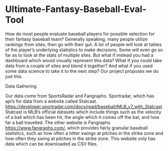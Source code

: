 # Ultimate-Fantasy-Baseball-Eval-Tool

 
How do most people evaluate baseball players for possible selection for their fantasy baseball team?  Generally speaking, many people utilize rankings from sites, then go with their gut.  A lot of people will look at tables of the player’s underlying statistics to make decisions.  Some will even go so far as to look at the stats of multiple sites.  But what if instead you had a dashboard which would visually represent this data?  What if you could take data from a couple of sites and blend it together?  And what if you used some data science to take it to the next step?  Our project proposes we do just this.

Data Gathering

Our data come from SportsRadar and Fangraphs. Sportradar, which has api’s for data from a website called Statcast. https://developer.sportradar.com/docs/read/baseball/MLB_v7_with_Statcast   Statcast is MLB’s official datasets which include things such as the velocity of a ball which has been hit, the angle which it comes off the bat, and how far a ball travelled.  The other website is Fangraphs https://www.fangraphs.com/, which provides fairly granular baseball statistics, such as how often a hitter swings at pitches in the strike zone and how often they swing at pitches in the strike zone.  This website only has data which can be downloaded as CSV files.
